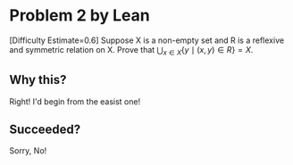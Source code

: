 # Problem 2 by Lean
[Difficulty Estimate=0.6] Suppose X is a non-empty set and R is a reflexive and symmetric relation on X. Prove that $\bigcup_{x \in X} \{ y \mid (x, y) \in R \} = X$.

## Why this?
Right! I'd begin from the easist one!

## Succeeded?
Sorry, No!
